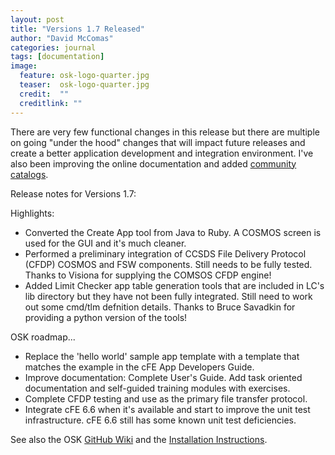 ```yaml
---
layout: post
title: "Versions 1.7 Released"
author: "David McComas"
categories: journal
tags: [documentation]
image:
  feature: osk-logo-quarter.jpg
  teaser:  osk-logo-quarter.jpg
  credit:  ""
  creditlink: ""
---
```

<div>

<p>There are very few functional changes in this release but there are multiple on going "under the hood" changes that will impact future releases and create a better application development and integration environment. I've also been improving the online documentation and added <a href="https://opensatkit.github.io/menu/community.html">community catalogs</a>.</p>

<p>Release notes for Versions 1.7:</p>

<p>Highlights:</p>
<ul>
  <li> Converted the Create App tool from Java to Ruby. A COSMOS screen is used for the GUI and it's much cleaner.</li>
  <li> Performed a preliminary integration of CCSDS File Delivery Protocol (CFDP) COSMOS and FSW components. Still needs to be fully tested. Thanks to Visiona for supplying the COMSOS CFDP engine!</li>
  <li> Added Limit Checker app table generation tools that are included in LC's lib directory but they have not been fully integrated. Still need to work out some cmd/tlm defnition details. Thanks to Bruce Savadkin for providing a python version of the tools!</li>
</ul>

<p>OSK roadmap...</p>
<ul>
  <li> Replace the 'hello world' sample app template with a template that matches the example in the cFE App Developers Guide.</li>
  <li> Improve documentation: Complete User's Guide. Add task oriented documentation and self-guided training modules with exercises.</li>
  <li> Complete CFDP testing and use as the primary file transfer protocol.</li>
  <li> Integrate cFE 6.6 when it's available and start to improve the unit test infrastructure. cFE 6.6 still has some known unit test deficiencies.</li>
</ul>

<p>See also the OSK <a href="{{site.github.wiki-url}}">GitHub Wiki</a> and the <a href="https://opensatkit.github.io/journal/Installation-Guide.html">Installation Instructions</a>.</p>

</div>
